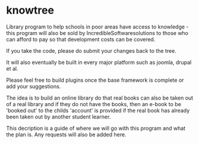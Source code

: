 knowtree
========

Library program to help schools in poor areas have access to knowledge - this program will also be sold by IncredibleSoftwaresolutions to those who can afford to pay so that development costs can be covered. 

If you take the code, please do submit your changes back to the tree.

It will also eventually be built in every major platform such as joomla, drupal et al.

Please feel free to build plugins once the base framework is complete or add your suggestions.

The idea is to build an online library do that real books can also be taken out of a real library and if they do not have the books, then an e-book to be 'booked out' to the childs 'account' is provided if the real book has already been taken out by another student learner.

This decription is a guide of where we will go with this program and what the plan is. Any requests will also be added here.


